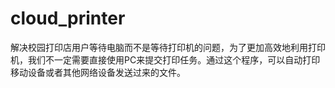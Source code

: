 # cloud_printer
解决校园打印店用户等待电脑而不是等待打印机的问题，为了更加高效地利用打印机，我们不一定需要直接使用PC来提交打印任务。通过这个程序，可以自动打印移动设备或者其他网络设备发送过来的文件。
